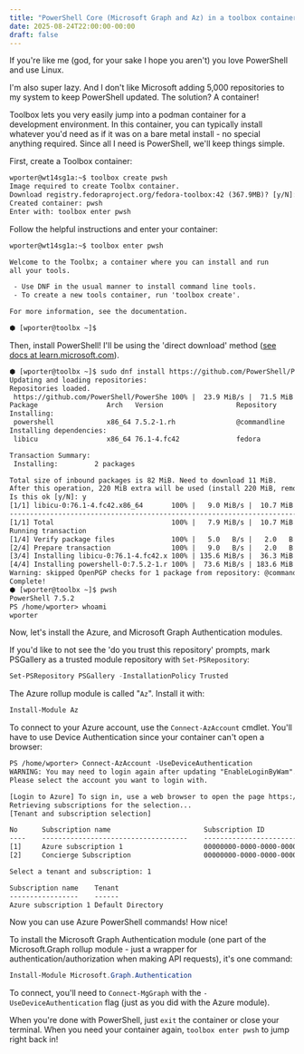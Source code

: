 ```yaml
---
title: "PowerShell Core (Microsoft Graph and Az) in a toolbox container on your Linux box"
date: 2025-08-24T22:00:00-00:00
draft: false
---
```


If you're like me (god, for your sake I hope you aren't) you love PowerShell and use Linux.

I'm also super lazy. And I don't like Microsoft adding 5,000 repositories to my system to keep PowerShell updated. The solution? A container!

Toolbox lets you very easily jump into a podman container for a development environment. In this container, you can typically install whatever you'd need as if it was on a bare metal install - no special anything required. Since all I need is PowerShell, we'll keep things simple.

First, create a Toolbox container:

```txt
wporter@wt14sg1a:~$ toolbox create pwsh
Image required to create Toolbx container.
Download registry.fedoraproject.org/fedora-toolbox:42 (367.9MB)? [y/N]: y
Created container: pwsh
Enter with: toolbox enter pwsh
```

Follow the helpful instructions and enter your container:

```txt
wporter@wt14sg1a:~$ toolbox enter pwsh

Welcome to the Toolbx; a container where you can install and run
all your tools.

 - Use DNF in the usual manner to install command line tools.
 - To create a new tools container, run 'toolbox create'.

For more information, see the documentation.

⬢ [wporter@toolbx ~]$ 
```

Then, install PowerShell! I'll be using the 'direct download' method ([see docs at learn.microsoft.com](https://learn.microsoft.com/en-us/powershell/scripting/install/install-rhel?view=powershell-7.5#installation-via-direct-download)).

```txt
⬢ [wporter@toolbx ~]$ sudo dnf install https://github.com/PowerShell/PowerShell/releases/download/v7.5.2/powershell-7.5.2-1.rh.x86_64.rpm
Updating and loading repositories:
Repositories loaded.
 https://github.com/PowerShell/PowerShe 100% |  23.9 MiB/s |  71.5 MiB |  00m03s
Package                 Arch   Version                  Repository          Size
Installing:
 powershell             x86_64 7.5.2-1.rh               @commandline   183.4 MiB
Installing dependencies:
 libicu                 x86_64 76.1-4.fc42              fedora          36.3 MiB

Transaction Summary:
 Installing:         2 packages

Total size of inbound packages is 82 MiB. Need to download 11 MiB.
After this operation, 220 MiB extra will be used (install 220 MiB, remove 0 B).
Is this ok [y/N]: y
[1/1] libicu-0:76.1-4.fc42.x86_64       100% |   9.0 MiB/s |  10.7 MiB |  00m01s
--------------------------------------------------------------------------------
[1/1] Total                             100% |   7.9 MiB/s |  10.7 MiB |  00m01s
Running transaction
[1/4] Verify package files              100% |   5.0   B/s |   2.0   B |  00m00s
[2/4] Prepare transaction               100% |   9.0   B/s |   2.0   B |  00m00s
[3/4] Installing libicu-0:76.1-4.fc42.x 100% | 135.6 MiB/s |  36.3 MiB |  00m00s
[4/4] Installing powershell-0:7.5.2-1.r 100% |  73.6 MiB/s | 183.6 MiB |  00m02s
Warning: skipped OpenPGP checks for 1 package from repository: @commandline
Complete!
⬢ [wporter@toolbx ~]$ pwsh
PowerShell 7.5.2
PS /home/wporter> whoami
wporter
```

Now, let's install the Azure, and Microsoft Graph Authentication modules.

If you'd like to not see the 'do you trust this repository' prompts, mark PSGallery as a trusted module repository with `Set-PSRepository`:

```PowerShell
Set-PSRepository PSGallery -InstallationPolicy Trusted
```

The Azure rollup module is called "`Az`". Install it with:

```PowerShell
Install-Module Az
```

To connect to your Azure account, use the `Connect-AzAccount` cmdlet. You'll have to use Device Authentication since your container can't open a browser:

```txt
PS /home/wporter> Connect-AzAccount -UseDeviceAuthentication
WARNING: You may need to login again after updating "EnableLoginByWam".
Please select the account you want to login with.

[Login to Azure] To sign in, use a web browser to open the page https://microsoft.com/devicelogin and enter the code AABBCCDDE to authenticate.
Retrieving subscriptions for the selection...
[Tenant and subscription selection]

No      Subscription name                       Subscription ID                             Tenant name                   
----    ------------------------------------    ----------------------------------------    --------------------------
[1]     Azure subscription 1                    00000000-0000-0000-0000-000000000000        Default Directory         
[2]     Concierge Subscription                  00000000-0000-0000-0000-000000000000        Microsoft Learn Sandbox   

Select a tenant and subscription: 1

Subscription name    Tenant
-----------------    ------
Azure subscription 1 Default Directory
```

Now you can use Azure PowerShell commands! How nice!

To install the Microsoft Graph Authentication module (one part of the Microsoft.Graph rollup module - just a wrapper for authentication/authorization when making API requests), it's one command:

```PowerShell
Install-Module Microsoft.Graph.Authentication
```

To connect, you'll need to `Connect-MgGraph` with the `-UseDeviceAuthentication` flag (just as you did with the Azure module).

When you're done with PowerShell, just `exit` the container or close your terminal. When you need your container again, `toolbox enter pwsh` to jump right back in!

